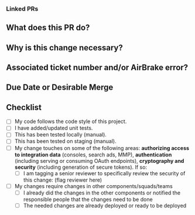 <!--- Provide a general summary of your changes in the Title above -->
<!-- This is a template, feel free to remove unused sections or add information you think is needed -->

### Linked PRs
<!-- (Optional) Please list any related PRs here:
- PR #123 (Title and link)
- PR #456 (Title and link)
-->

## What does this PR do?
<!--- Describe your changes in detail. Explain the process which led you to decide to make the change as you did -->

<!--
**Before and After Screenshots:**
- **Before:** ![before](link-to-before-screenshot)
- **After:** ![after](link-to-after-screenshot)
-->

## Why is this change necessary?
<!-- (Optional) Describe the reasoning behind this change. Explain the motivation, the problem it addresses, or the benefits it provides. 
This section helps reviewers understand the broader context and importance of the changes. -->

## Associated ticket number and/or AirBrake error?
<!--- If this has a related ticket/task, add it here -->
<!--- Also add any AirBrake errors that will be fixed by this -->

## Due Date or Desirable Merge
<!-- If you have an idea of the urgency of the PR or would like to inform the reviewers of when you would like to get answers -->
<!-- Be reasonable and keep in mind that people will not be obligated to answer in your time, but this can be helpful to prioritize reviews -->

<!-- ASAP -->
<!-- Not urgent -->
<!-- Next week -->
<!-- Specific date: [Specify Date] -->

## Checklist
<!--- Go over all the following points, and put an `x` in all the boxes that apply. -->
<!--- If one or more lines do not apply, use ~ to ~strikethrough~ the whole line -->
<!--- If you're unsure about any of these, don't hesitate to ask. We're here to help! -->
- [ ] My code follows the code style of this project.
- [ ] I have added/updated unit tests.
- [ ] This has been tested locally (manual).
- [ ] This has been tested on staging (manual).
- [ ] My change touches on some of the following areas: **authorizing access to integration data** (consoles, search ads, MMP), **authentication** (including serving or consuming OAuth endpoints), **cryptography and security** (including generation of secure tokens). If so:
  - [ ] I am tagging a senior reviewer to specifically review the security of this change: (flag reviewer here)
- [ ] My changes require changes in other components/squads/teams
  - [ ] I already did the changes in the other components or notified the responsible people that the changes need to be done
  - [ ] The needed changes are already deployed or ready to be deployed
